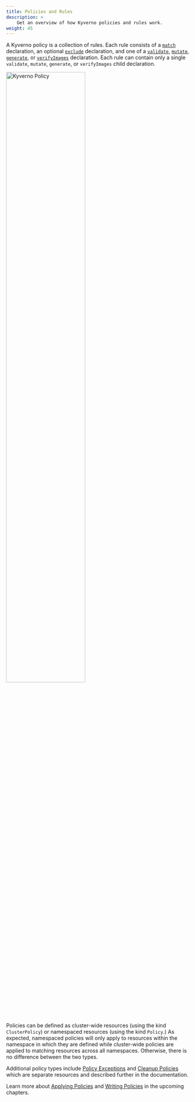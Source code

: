 ```yaml
---
title: Policies and Rules
description: >
    Get an overview of how Kyverno policies and rules work.
weight: 45
---
```


A Kyverno policy is a collection of rules. Each rule consists of a [`match`](/docs/writing-policies/match-exclude/) declaration, an optional [`exclude`](/docs/writing-policies/match-exclude/) declaration, and one of a [`validate`](/docs/writing-policies/validate/), [`mutate`](/docs/writing-policies/mutate/), [`generate`](/docs/writing-policies/generate), or [`verifyImages`](/docs/writing-policies/verify-images) declaration. Each rule can contain only a single `validate`, `mutate`, `generate`, or `verifyImages` child declaration.

<img src="/images/Kyverno-Policy-Structure.png" alt="Kyverno Policy" width="65%"/>
<br/>
<br/>

Policies can be defined as cluster-wide resources (using the kind `ClusterPolicy`) or namespaced resources (using the kind `Policy`.) As expected, namespaced policies will only apply to resources within the namespace in which they are defined while cluster-wide policies are applied to matching resources across all namespaces. Otherwise, there is no difference between the two types.

Additional policy types include [Policy Exceptions](/docs/writing-policies/exceptions/) and [Cleanup Policies](/docs/writing-policies/cleanup/) which are separate resources and described further in the documentation.

Learn more about [Applying Policies](/docs/applying-policies/) and [Writing Policies](/docs/writing-policies/) in the upcoming chapters.
